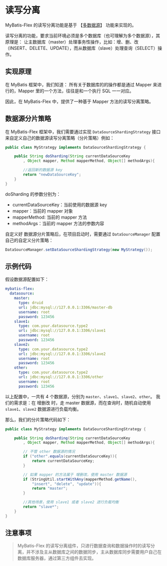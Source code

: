 # 读写分离

MyBatis-Flex 的读写分离功能是基于 【[多数据源](./multi-datasource.md)】 功能来实现的。

读写分离的功能，要求当前环境必须是多个数据库（也可理解为多个数据源），其原理是：
让主数据库（master）处理事务性操作，比如：增、删、改（INSERT、DELETE、UPDATE），而从数据库（slave）处理查询（SELECT）操作。


## 实现原理

在 MyBatis 框架中，我们知道： 所有关于数据库的的操作都是通过 Mapper 来进行的，Mapper 里的一个方法，往往是和一个执行 SQL 一一对应。

因此，在 MyBatis-Flex 中，提供了一种基于 Mapper 方法的读写分离策略。

## 数据源分片策略

在 MyBatis-Flex 框架中，我们需要通过实现 `DataSourceShardingStrategy` 接口来自定义自己的数据源读写分离策略（分片策略）例如：

```java
public class MyStrategy implements DataSourceShardingStrategy {

    public String doSharding(String currentDataSourceKey
        , Object mapper, Method mapperMethod, Object[] methodArgs){

        //返回新的数据源 key
        return "newDataSourceKey";
    }
}
```

doSharding 的参数分别为：

- currentDataSourceKey：当前使用的数据源 key
- mapper：当前的 mapper 对象
- mapperMethod: 当前的 mapper 方法
- methodArgs：当前的 mapper 方法的参数内容

自定义好 数据源分片策略后，在项目启动时，需要通过 `DataSourceManager` 配置自己的自定义分片策略：

```java
DataSourceManager.setDataSourceShardingStrategy(new MyStrategy());
```

## 示例代码

假设数据源配置如下：


```yaml
mybatis-flex:
  datasource:
    master:
      type: druid
      url: jdbc:mysql://127.0.0.1:3306/master-db
      username: root
      password: 123456
    slave1:
      type: com.your.datasource.type2
      url: jdbc:mysql://127.0.0.1:3306/slave1
      username: root
      password: 123456
    slave2:
      type: com.your.datasource.type2
      url: jdbc:mysql://127.0.0.1:3306/slave2
      username: root
      password: 123456
    other:
      type: com.your.datasource.type2
      url: jdbc:mysql://127.0.0.1:3306/other
      username: root
      password: 123456
```
以上配置中，一共有 4 个数据源，分别为 `master`、`slave1`、`slave2`、`other`。
我们的需求是：在 增删改 时，走 master 数据源，而在查询时，随机自动使用 `slave1`、`slave2` 数据源进行负载均衡。


那么，我们的分片策略代码如下：

```java
public class MyStrategy implements DataSourceShardingStrategy {

    public String doSharding(String currentDataSourceKey
        , Object mapper, Method mapperMethod, Object[] methodArgs){

        // 不管 other 数据源的情况
        if ("other".equals(currentDataSourceKey)){
            return currentDataSourceKey;
        }

        // 如果 mapper 的方法属于 增删改，使用 master 数据源
        if (StringUtil.startWithAny(mapperMethod.getName(),
            "insert", "delete", "update")){
            return "master";
        }

        //其他场景，使用 slave1 或者 slave2 进行负载均衡
        return "slave*";
    }
}
```

## 注意事项

> MyBatis-Flex 的读写分离组件，只进行数据查询和数据操作时的读写分离，并不涉及主从数据库之间的数据同步，主从数据库同步需要用户自己在数据库服务器，通过第三方组件去实现。
